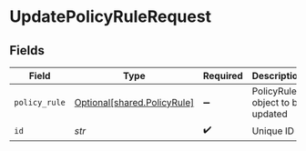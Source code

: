 # UpdatePolicyRuleRequest


## Fields

| Field                                                            | Type                                                             | Required                                                         | Description                                                      |
| ---------------------------------------------------------------- | ---------------------------------------------------------------- | ---------------------------------------------------------------- | ---------------------------------------------------------------- |
| `policy_rule`                                                    | [Optional[shared.PolicyRule]](../../models/shared/policyrule.md) | :heavy_minus_sign:                                               | PolicyRule object to be updated                                  |
| `id`                                                             | *str*                                                            | :heavy_check_mark:                                               | Unique ID                                                        |